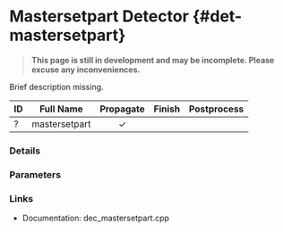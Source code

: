 # Mastersetpart Detector {#det-mastersetpart}
> **This page is still in development and may be incomplete. Please excuse any inconveniences.**

Brief description missing.

| ID |          Full Name          | Propagate | Finish | Postprocess |
|----|-----------------------------|:---------:|:------:|:-----------:|
| ?  | mastersetpart               | ✓ |   |   |


### Details

### Parameters

### Links
 * Documentation: dec_mastersetpart.cpp
